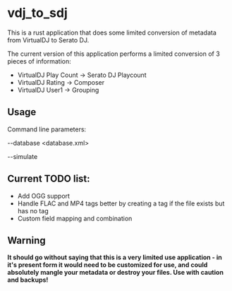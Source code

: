 # vdj\_to\_sdj

This is a rust application that does some limited conversion of metadata from VirtualDJ to Serato DJ.

The current version of this application performs a limited conversion of 3 pieces of information:

*   VirtualDJ Play Count → Serato DJ Playcount
*   VirtualDJ Rating → Composer
*   VirtualDJ User1 → Grouping

## Usage

Command line parameters:

--database <database.xml>

--simulate

## Current TODO list:

*   Add OGG support
*   Handle FLAC and MP4 tags better by creating a tag if the file exists but has no tag
*   Custom field mapping and combination

## Warning

**It should go without saying that this is a very limited use application - in it's present form it would need to be customized for use, and could absolutely mangle your metadata or destroy your files. Use with caution and backups!**
